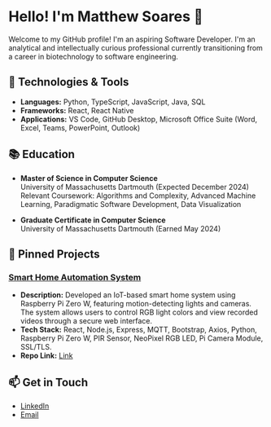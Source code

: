 # Hello! I'm Matthew Soares 👋

Welcome to my GitHub profile! I'm an aspiring Software Developer. I'm an analytical and intellectually curious professional currently transitioning from a career in biotechnology to software engineering.

## 🔧 Technologies & Tools
- **Languages:** Python, TypeScript, JavaScript, Java, SQL
- **Frameworks:** React, React Native
- **Applications:** VS Code, GitHub Desktop, Microsoft Office Suite (Word, Excel, Teams, PowerPoint, Outlook)

## 📚 Education
- **Master of Science in Computer Science**  
  University of Massachusetts Dartmouth (Expected December 2024)  
  Relevant Coursework: Algorithms and Complexity, Advanced Machine Learning, Paradigmatic Software Development, Data Visualization

- **Graduate Certificate in Computer Science**  
  University of Massachusetts Dartmouth (Earned May 2024)

## 📂 Pinned Projects
### [Smart Home Automation System](https://github.com/Sylviris/IoT-Security-System)
- **Description:** Developed an IoT-based smart home system using Raspberry Pi Zero W, featuring motion-detecting lights and cameras. The system allows users to control RGB light colors and view recorded videos through a secure web interface.
- **Tech Stack:** React, Node.js, Express, MQTT, Bootstrap, Axios, Python, Raspberry Pi Zero W, PIR Sensor, NeoPixel RGB LED, Pi Camera Module, SSL/TLS.
- **Repo Link:** [Link](https://github.com/Sylviris/IoT-Security-System)

## 📫 Get in Touch
- [LinkedIn](https://www.linkedin.com/in/matthewmsoares/)
- [Email](mailto:matthew.soaresm@gmail.com)
